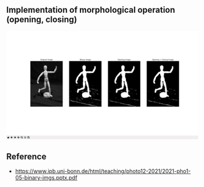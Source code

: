 ## Implementation of morphological operation (opening, closing)

![](resources/opening_closing_result.png)

## Reference
- https://www.ipb.uni-bonn.de/html/teaching/photo12-2021/2021-pho1-05-binary-imgs.pptx.pdf
